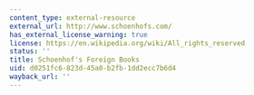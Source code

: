 ```yaml
---
content_type: external-resource
external_url: http://www.schoenhofs.com/
has_external_license_warning: true
license: https://en.wikipedia.org/wiki/All_rights_reserved
status: ''
title: Schoenhof's Foreign Books
uid: d0251fc6-823d-45a0-b2fb-1dd2ecc7b6d4
wayback_url: ''
---
```


